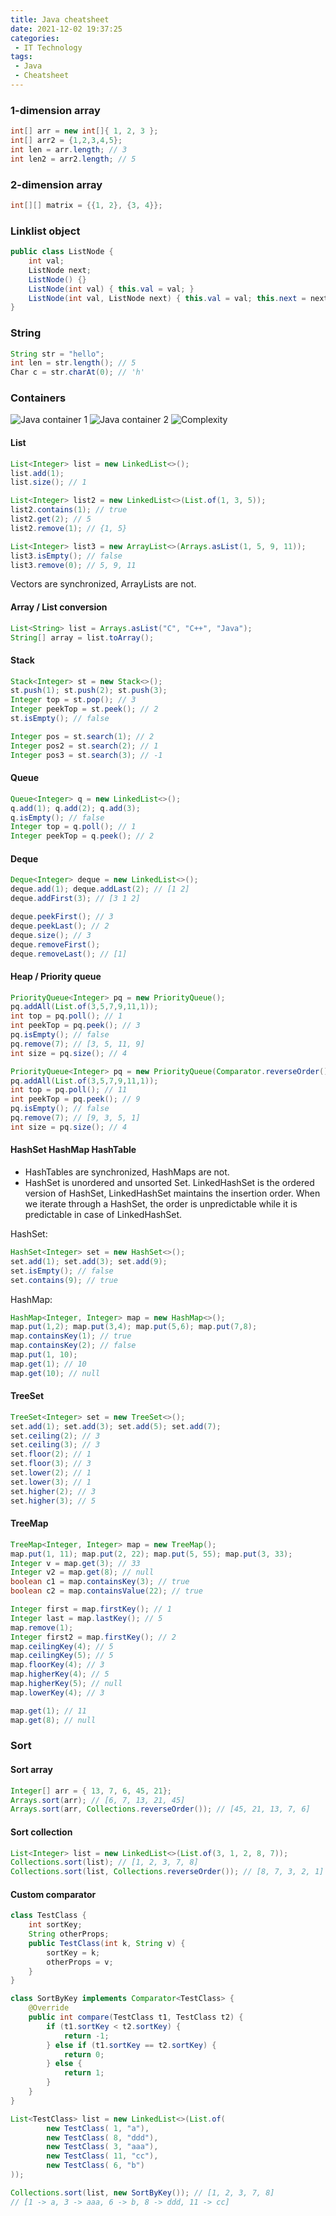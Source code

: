 ```yaml
---
title: Java cheatsheet
date: 2021-12-02 19:37:25
categories:
 - IT Technology
tags:
 - Java
 - Cheatsheet
---
```


### 1-dimension array

```java
int[] arr = new int[]{ 1, 2, 3 };
int[] arr2 = {1,2,3,4,5};
int len = arr.length; // 3
int len2 = arr2.length; // 5
```

### 2-dimension array

```java
int[][] matrix = {{1, 2}, {3, 4}};
```


<!-- more -->


### Linklist object

```java
public class ListNode {
    int val;
    ListNode next;
    ListNode() {}
    ListNode(int val) { this.val = val; }
    ListNode(int val, ListNode next) { this.val = val; this.next = next; }
}
```

### String

```java
String str = "hello";
int len = str.length(); // 5
Char c = str.charAt(0); // 'h'
```

### Containers
![Java container 1](java_container_1.png)
![Java container 2](java_container_2.png)
![Complexity](container_complexity.png)


#### List

```java
List<Integer> list = new LinkedList<>();
list.add(1);
list.size(); // 1

List<Integer> list2 = new LinkedList<>(List.of(1, 3, 5));
list2.contains(1); // true
list2.get(2); // 5
list2.remove(1); // {1, 5}

List<Integer> list3 = new ArrayList<>(Arrays.asList(1, 5, 9, 11));
list3.isEmpty(); // false
list3.remove(0); // 5, 9, 11
```

Vectors are synchronized, ArrayLists are not.

#### Array / List conversion

```java
List<String> list = Arrays.asList("C", "C++", "Java");
String[] array = list.toArray();
```


#### Stack

```java
Stack<Integer> st = new Stack<>();
st.push(1); st.push(2); st.push(3);
Integer top = st.pop(); // 3
Integer peekTop = st.peek(); // 2
st.isEmpty(); // false

Integer pos = st.search(1); // 2
Integer pos2 = st.search(2); // 1
Integer pos3 = st.search(3); // -1
```

#### Queue

```java
Queue<Integer> q = new LinkedList<>();
q.add(1); q.add(2); q.add(3);
q.isEmpty(); // false
Integer top = q.poll(); // 1
Integer peekTop = q.peek(); // 2

```

#### Deque

```java
Deque<Integer> deque = new LinkedList<>();
deque.add(1); deque.addLast(2); // [1 2]
deque.addFirst(3); // [3 1 2]

deque.peekFirst(); // 3
deque.peekLast(); // 2
deque.size(); // 3
deque.removeFirst();
deque.removeLast(); // [1]
```


#### Heap / Priority queue

```java
PriorityQueue<Integer> pq = new PriorityQueue();
pq.addAll(List.of(3,5,7,9,11,1));
int top = pq.poll(); // 1
int peekTop = pq.peek(); // 3
pq.isEmpty(); // false
pq.remove(7); // [3, 5, 11, 9]
int size = pq.size(); // 4

PriorityQueue<Integer> pq = new PriorityQueue(Comparator.reverseOrder());
pq.addAll(List.of(3,5,7,9,11,1));
int top = pq.poll(); // 11
int peekTop = pq.peek(); // 9
pq.isEmpty(); // false
pq.remove(7); // [9, 3, 5, 1]
int size = pq.size(); // 4
```

#### HashSet HashMap HashTable
- HashTables are synchronized, HashMaps are not.
- HashSet is unordered and unsorted Set. LinkedHashSet is the ordered version of HashSet, LinkedHashSet maintains the insertion order. When we iterate through a HashSet, the order is unpredictable while it is predictable in case of LinkedHashSet.

HashSet:

```java
HashSet<Integer> set = new HashSet<>();
set.add(1); set.add(3); set.add(9);
set.isEmpty(); // false
set.contains(9); // true
```

HashMap:

```java
HashMap<Integer, Integer> map = new HashMap<>();
map.put(1,2); map.put(3,4); map.put(5,6); map.put(7,8);
map.containsKey(1); // true
map.containsKey(2); // false
map.put(1, 10);
map.get(1); // 10
map.get(10); // null
```


#### TreeSet

```java
TreeSet<Integer> set = new TreeSet<>();
set.add(1); set.add(3); set.add(5); set.add(7);
set.ceiling(2); // 3
set.ceiling(3); // 3
set.floor(2); // 1
set.floor(3); // 3
set.lower(2); // 1
set.lower(3); // 1
set.higher(2); // 3
set.higher(3); // 5
```

#### TreeMap

```java
TreeMap<Integer, Integer> map = new TreeMap();
map.put(1, 11); map.put(2, 22); map.put(5, 55); map.put(3, 33);
Integer v = map.get(3); // 33
Integer v2 = map.get(8); // null
boolean c1 = map.containsKey(3); // true
boolean c2 = map.containsValue(22); // true

Integer first = map.firstKey(); // 1
Integer last = map.lastKey(); // 5
map.remove(1);
Integer first2 = map.firstKey(); // 2
map.ceilingKey(4); // 5
map.ceilingKey(5); // 5
map.floorKey(4); // 3
map.higherKey(4); // 5
map.higherKey(5); // null
map.lowerKey(4); // 3

map.get(1); // 11
map.get(8); // null
```

### Sort

#### Sort array

```java
Integer[] arr = { 13, 7, 6, 45, 21};
Arrays.sort(arr); // [6, 7, 13, 21, 45]
Arrays.sort(arr, Collections.reverseOrder()); // [45, 21, 13, 7, 6]
```

#### Sort collection

```java
List<Integer> list = new LinkedList<>(List.of(3, 1, 2, 8, 7));
Collections.sort(list); // [1, 2, 3, 7, 8]
Collections.sort(list, Collections.reverseOrder()); // [8, 7, 3, 2, 1]
```

#### Custom comparator

```java
class TestClass {
    int sortKey;
    String otherProps;
    public TestClass(int k, String v) {
        sortKey = k;
        otherProps = v;
    }
}

class SortByKey implements Comparator<TestClass> {
    @Override
    public int compare(TestClass t1, TestClass t2) {
        if (t1.sortKey < t2.sortKey) {
            return -1;
        } else if (t1.sortKey == t2.sortKey) {
            return 0;
        } else {
            return 1;
        }
    }
}

List<TestClass> list = new LinkedList<>(List.of(
        new TestClass( 1, "a"),
        new TestClass( 8, "ddd"),
        new TestClass( 3, "aaa"),
        new TestClass( 11, "cc"),
        new TestClass( 6, "b")
));

Collections.sort(list, new SortByKey()); // [1, 2, 3, 7, 8]
// [1 -> a, 3 -> aaa, 6 -> b, 8 -> ddd, 11 -> cc]

```

